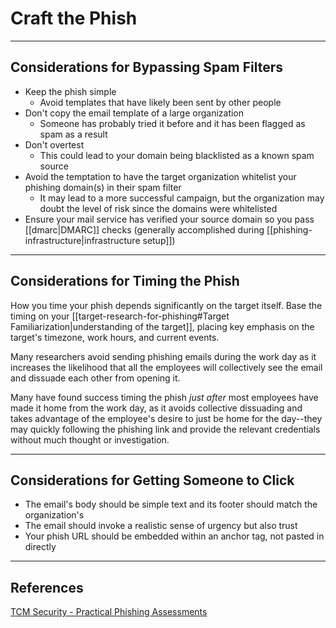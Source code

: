 # Craft the Phish

---

## Considerations for Bypassing Spam Filters

- Keep the phish simple
	- Avoid templates that have likely been sent by other people
- Don't copy the email template of a large organization
	- Someone has probably tried it before and it has been flagged as spam as a result
- Don't overtest
	- This could lead to your domain being blacklisted as a known spam source
- Avoid the temptation to have the target organization whitelist your phishing domain(s) in their spam filter
	- It may lead to a more successful campaign, but the organization may doubt the level of risk since the domains were whitelisted
- Ensure your mail service has verified your source domain so you pass [[dmarc|DMARC]] checks (generally accomplished during [[phishing-infrastructure|infrastructure setup]])

---

## Considerations for Timing the Phish

How you time your phish depends significantly on the target itself. Base the timing on your [[target-research-for-phishing#Target Familiarization|understanding of the target]], placing key emphasis on the target's timezone, work hours, and current events.

Many researchers avoid sending phishing emails during the work day as it increases the likelihood that all the employees will collectively see the email and dissuade each other from opening it.

Many have found success timing the phish *just after* most employees have made it home from the work day, as it avoids collective dissuading and takes advantage of the employee's desire to just be home for the day--they may quickly following the phishing link and provide the relevant credentials without much thought or investigation.

---

## Considerations for Getting Someone to Click

- The email's body should be simple text and its footer should match the organization's
- The email should invoke a realistic sense of urgency but also trust
- Your phish URL should be embedded within an anchor tag, not pasted in directly

---

## References

[TCM Security - Practical Phishing Assessments](https://academy.tcm-sec.com/p/practical-phishing-assessments)
